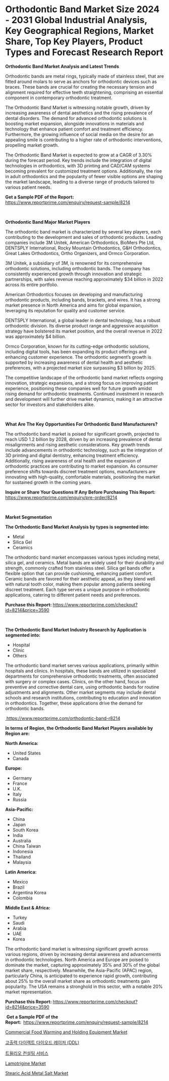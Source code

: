 <p><h1>Orthodontic Band Market Size 2024 - 2031 Global Industrial Analysis, Key Geographical Regions, Market Share, Top Key Players, Product Types and Forecast Research Report</h1></p><p><strong>Orthodontic Band Market Analysis and Latest Trends</strong></p>
<p><p>Orthodontic bands are metal rings, typically made of stainless steel, that are fitted around molars to serve as anchors for orthodontic devices such as braces. These bands are crucial for creating the necessary tension and alignment required for effective teeth straightening, comprising an essential component in contemporary orthodontic treatment.</p><p>The Orthodontic Band Market is witnessing notable growth, driven by increasing awareness of dental aesthetics and the rising prevalence of dental disorders. The demand for advanced orthodontic solutions is boosting market expansion, alongside innovations in materials and technology that enhance patient comfort and treatment efficiency. Furthermore, the growing influence of social media on the desire for an appealing smile is contributing to a higher rate of orthodontic interventions, propelling market growth.</p><p>The Orthodontic Band Market is expected to grow at a CAGR of 3.30% during the forecast period. Key trends include the integration of digital technologies in orthodontics, with 3D printing and CAD/CAM systems becoming prevalent for customized treatment options. Additionally, the rise in adult orthodontics and the popularity of fewer visible options are shaping the market landscape, leading to a diverse range of products tailored to various patient needs.</p></p>
<p><strong>Get a Sample PDF of the Report:&nbsp;</strong> <a href="https://www.reportprime.com/enquiry/request-sample/8214">https://www.reportprime.com/enquiry/request-sample/8214</a></p>
<p>&nbsp;</p>
<p><strong>Orthodontic Band Major Market Players</strong></p>
<p><p>The orthodontic band market is characterized by several key players, each contributing to the development and sales of orthodontic products. Leading companies include 3M Unitek, American Orthodontics, BioMers Pte Ltd, DENTSPLY International, Rocky Mountain Orthodontics, G&H Orthodontics, Great Lakes Orthodontics, Ortho Organizers, and Ormco Corporation.</p><p>3M Unitek, a subsidiary of 3M, is renowned for its comprehensive orthodontic solutions, including orthodontic bands. The company has consistently experienced growth through innovation and strategic partnerships, with sales revenue reaching approximately $34 billion in 2022 across its entire portfolio.</p><p>American Orthodontics focuses on developing and manufacturing orthodontic products, including bands, brackets, and wires. It has a strong market presence in North America and aims for global expansion, leveraging its reputation for quality and customer service.</p><p>DENTSPLY International, a global leader in dental technology, has a robust orthodontic division. Its diverse product range and aggressive acquisition strategy have bolstered its market position, and the overall revenue in 2022 was approximately $4 billion.</p><p>Ormco Corporation, known for its cutting-edge orthodontic solutions, including digital tools, has been expanding its product offerings and enhancing customer experience. The orthodontic segment’s growth is supported by increasing awareness of dental health and aesthetic preferences, with a projected market size surpassing $3 billion by 2025.</p><p>The competitive landscape of the orthodontic band market reflects ongoing innovation, strategic expansions, and a strong focus on improving patient experience, positioning these companies well for future growth amidst rising demand for orthodontic treatments. Continued investment in research and development will further drive market dynamics, making it an attractive sector for investors and stakeholders alike.</p></p>
<p>&nbsp;</p>
<p><strong>What Are The Key Opportunities For Orthodontic Band Manufacturers?</strong></p>
<p><p>The orthodontic band market is poised for significant growth, projected to reach USD 1.2 billion by 2028, driven by an increasing prevalence of dental misalignments and rising aesthetic considerations. Key growth trends include advancements in orthodontic technology, such as the integration of 3D printing and digital dentistry, enhancing treatment efficiency. Additionally, rising awareness of oral health and the expansion of orthodontic practices are contributing to market expansion. As consumer preference shifts towards discreet treatment options, manufacturers are innovating with high-quality, comfortable materials, positioning the market for sustained growth in the coming years.</p></p>
<p><strong>Inquire or Share Your Questions If Any Before Purchasing This Report:</strong> <a href="https://www.reportprime.com/enquiry/pre-order/8214">https://www.reportprime.com/enquiry/pre-order/8214</a></p>
<p>&nbsp;</p>
<p><strong>Market Segmentation</strong></p>
<p><strong>The Orthodontic Band Market Analysis by types is segmented into:</strong></p>
<p><ul><li>Metal</li><li>Silica Gel</li><li>Ceramics</li></ul></p>
<p><p>The orthodontic band market encompasses various types including metal, silica gel, and ceramics. Metal bands are widely used for their durability and strength, commonly crafted from stainless steel. Silica gel bands offer a flexible option that can provide cushioning, enhancing patient comfort. Ceramic bands are favored for their aesthetic appeal, as they blend well with natural tooth color, making them popular among patients seeking discreet treatment. Each type serves a unique purpose in orthodontic applications, catering to different patient needs and preferences.</p></p>
<p><strong>Purchase this Report:&nbsp;</strong><a href="https://www.reportprime.com/checkout?id=8214&price=3590">https://www.reportprime.com/checkout?id=8214&price=3590</a></p>
<p>&nbsp;</p>
<p><strong>The Orthodontic Band Market Industry Research by Application is segmented into:</strong></p>
<p><ul><li>Hospital</li><li>Clinic</li><li>Others</li></ul></p>
<p><p>The orthodontic band market serves various applications, primarily within hospitals and clinics. In hospitals, these bands are utilized in specialized departments for comprehensive orthodontic treatments, often associated with surgery or complex cases. Clinics, on the other hand, focus on preventive and corrective dental care, using orthodontic bands for routine adjustments and alignments. Other market segments may include dental schools and research institutions, contributing to education and innovation in orthodontics. Together, these applications drive the demand for orthodontic bands.</p></p>
<p><a href="https://www.reportprime.com/orthodontic-band-r8214">&nbsp;https://www.reportprime.com/orthodontic-band-r8214</a></p>
<p><strong>In terms of Region, the Orthodontic Band Market Players available by Region are:</strong></p>
<p>
    <p> <strong> North America: </strong>
        <ul>
            <li>United States</li>
            <li>Canada</li>
        </ul>
        </p> 
    <p> <strong> Europe: </strong>
        <ul>
            <li>Germany</li>
            <li>France</li>
            <li>U.K.</li>
            <li>Italy</li>
            <li>Russia</li>
        </ul>
        </p> 
    <p> <strong> Asia-Pacific: </strong>
        <ul>
            <li>China</li>
            <li>Japan</li>
            <li>South Korea</li>
            <li>India</li>
            <li>Australia</li>
            <li>China Taiwan</li>
            <li>Indonesia</li>
            <li>Thailand</li>
            <li>Malaysia</li>
        </ul>
        </p> 
    <p> <strong> Latin America: </strong>
        <ul>
            <li>Mexico</li>
            <li>Brazil</li>
            <li>Argentina Korea</li>
            <li>Colombia</li>
        </ul>
        </p> 
    <p> <strong> Middle East & Africa: </strong>
        <ul>
            <li>Turkey</li>
            <li>Saudi</li>
            <li>Arabia</li>
            <li>UAE</li>
            <li>Korea</li>
        </ul>
    </p>
    </p>
<p><p>The orthodontic band market is witnessing significant growth across various regions, driven by increasing dental awareness and advancements in orthodontic technologies. North America and Europe are poised to dominate the market, capturing approximately 35% and 30% of the global market share, respectively. Meanwhile, the Asia-Pacific (APAC) region, particularly China, is anticipated to experience rapid growth, contributing about 25% to the overall market share as orthodontic treatments gain popularity. The USA remains a stronghold in this sector, with a notable 20% market representation.</p></p>
<p><strong>Purchase this Report: </strong><a href="https://www.reportprime.com/checkout?id=8214&price=3590">https://www.reportprime.com/checkout?id=8214&price=3590</a></p>
<p>&nbsp;<strong>Get a Sample PDF of the Report:&nbsp;&nbsp;</strong><a href="https://www.reportprime.com/enquiry/request-sample/8214">https://www.reportprime.com/enquiry/request-sample/8214</a></p>
<p><strong></strong></p>
<p><p><a href="https://issuu.com/reportprime-2/docs/commercial-food-warming-and-holding_422613ad2c5ac8">Commercial Food Warming and Holding Equipment Market</a></p><p><a href="https://medium.com/@wpzbonrg51/high-power-direct-diode-lasers-ddls-market-%EC%9D%98-%EA%B8%80%EB%A1%9C%EB%B2%8C-%EC%8B%9C%EC%9E%A5-%EA%B0%9C%EC%9A%94%EB%8A%94-%EC%A0%84-%EC%84%B8%EA%B3%84-%EB%B0%8F-%EC%A3%BC%EC%9A%94-%EC%8B%9C%EC%9E%A5%EC%9D%98-%EC%82%B0%EC%97%85%EC%97%90-%EC%98%81%ED%96%A5%EC%9D%84-%EB%AF%B8%EC%B9%98%EB%8A%94-%EC%A3%BC%EC%9A%94-%ED%8A%B8%EB%A0%8C%EB%93%9C%EC%97%90-%EB%8C%80%ED%95%9C-4347cb43dbe9">고출력 다이렉트 다이오드 레이저 (DDL)</a></p><p><a href="https://medium.com/@dazmoore2010_16676/%ED%8A%B8%EC%9C%8C%EB%A6%AC%EC%98%A4-%EC%BB%A8%EC%84%A4%ED%8C%85-%EC%84%9C%EB%B9%84%EC%8A%A4-%EC%8B%9C%EC%9E%A5-%EA%B7%9C%EB%AA%A8%EB%8A%94-%EC%97%B0%ED%8F%89%EA%B7%A0-%EC%84%B1%EC%9E%A5%EB%A5%A0-cagr-11-1-%EB%A1%9C-%EC%84%B1%EC%9E%A5%ED%95%98%EA%B3%A0-%EC%9E%88%EC%9C%BC%EB%A9%B0-%EC%9D%B4-%EB%B3%B4%EA%B3%A0%EC%84%9C%EB%8A%94-%EC%8B%9C%EC%9E%A5-%EC%84%B8%EB%B6%84%ED%99%94-%EC%84%B1%EC%9E%A5-%EB%B0%8F-2024-2031%EB%85%84-%EC%98%88%EC%B8%A1%EC%97%90-%EB%8C%80%ED%95%9C-%EB%B6%84%EC%84%9D%EC%9D%84-%ED%8F%AC%ED%95%A8%ED%95%A9%EB%8B%88%EB%8B%A4-b53e532d0141">트윌리오 컨설팅 서비스</a></p><p><a href="https://www.linkedin.com/pulse/emerging-market-trends-regional-analysis-lamotrigine-forecasted-kbfwf?trackingId=bpa2JwPrQiSook8k5kqH%2Bw%3D%3D">Lamotrigine Market</a></p><p><a href="https://issuu.com/reportprime-2/docs/stearic-acid-metal-salt-market-size_72f174b9663fbf">Stearic Acid Metal Salt Market</a></p></p>